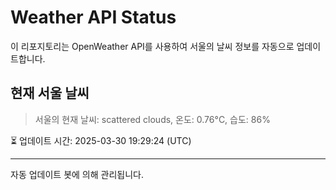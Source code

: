 
# Weather API Status

이 리포지토리는 OpenWeather API를 사용하여 서울의 날씨 정보를 자동으로 업데이트합니다.

## 현재 서울 날씨
> 서울의 현재 날씨: scattered clouds, 온도: 0.76°C, 습도: 86%

⏳ 업데이트 시간: 2025-03-30 19:29:24 (UTC)

---
자동 업데이트 봇에 의해 관리됩니다.
